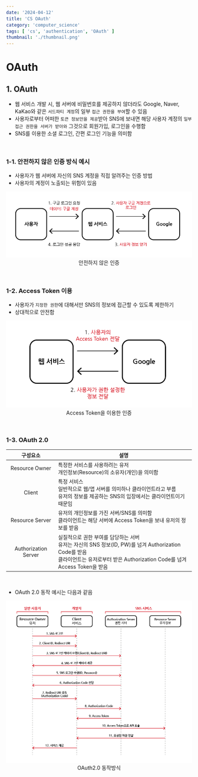 ```yaml
---
date: '2024-04-12'
title: 'CS OAuth'
category: 'computer_science'
tags: [ 'cs', 'authentication', 'OAuth' ]
thumbnail: './thumbnail.png'
---
```


# OAuth

## 1. OAuth

- 웹 서비스 개발 시, 웹 서버에 비밀번호를 제공하지 않더라도 Google, Naver, KaKao와 같은 `서드파티 계정`의 일부 `접근 권한을 부여`할 수 있음
- 사용자로부터 어떠한 `토큰 정보만을 제공`받아 SNS에 보내면 해당 사용자 계정의 `일부 접근 권한을 서버가 받아와` 그것으로 회원가입, 로그인을 수행함
- SNS를 이용한 소셜 로그인, 간편 로그인 기능을 의미함

<br/>

### 1-1. 안전하지 않은 인증 방식 예시

- 사용자가 웹 서버에 자신의 SNS 계정을 직접 알려주는 인증 방법
- 사용자의 계정이 노출되는 위험이 있음

<p align="center">
    <img src="CS_unsafe_oauth.png" alt="비안전 인증"><br/>
    <span>안전하지 않은 인증</span>
</p>

<br/>

### 1-2. Access Token 이용

- 사용자가 `지정한 권한`에 대해서만 SNS의 정보에 접근할 수 있도록 제한하기
- 상대적으로 안전함

<p align="center">
    <img src="CS_access_token.png" alt="Access Token"><br/>
    <span>Access Token을 이용한 인증</span>
</p>

<br/>

### 1-3. OAuth 2.0

|         구성요소         | 설명                                                                                                                                     |
|:--------------------:|----------------------------------------------------------------------------------------------------------------------------------------|
|    Resource Owner    | 특정한 서비스를 사용하려는 유저<br/>개인정보(Resource)의 소유자(개인)을 의미함                                                                                     |
|        Client        | 특정 서비스<br/>일반적으로 웹/앱 서버를 의미하나 클라이언트라고 부름<br/>유저의 정보를 제공하는 SNS의 입장에서는 클라이언트이기 때문임                                                       |
|   Resource Server    | 유저의 개인정보를 가진 서버/SNS를 의미함<br/>클라이언트는 해당 서버에 Access Token을 보내 유저의 정보를 받음                                                                 |
| Authorization Server | 실질적으로 권한 부여를 담당하는 서버<br/>유저는 자신의 SNS 정보(ID, PW)를 넘겨 Authorization Code를 받음<br/>클라이언트는 유저로부터 받은 Authorization Code를 넘겨 Access Token을 받음 |

<br/>

- OAuth 2.0 동작 예시는 다음과 같음

<p align="center">
    <img src="CS_oauth2_process.png" alt="OAuth2.0 동작방식"><br/>
    <span>OAuth2.0 동작방식</span>
</p>

[//]: # (---)

[//]: # ()

[//]: # (## Source)

[//]: # ()

[//]: # (- [<>]&#40;<>&#41;)

